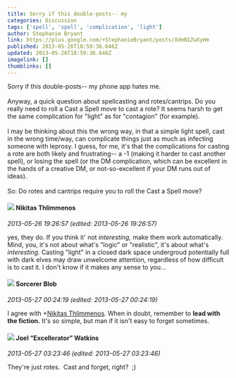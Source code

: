 ```yaml
---
title: Sorry if this double-posts-- my
categories: Discussion
tags: ['spell', 'spell', 'complication', 'light']
author: Stephanie Bryant
link: https://plus.google.com/+StephanieBryant/posts/XdmN1ZwXyHm
published: 2013-05-26T18:59:36.646Z
updated: 2013-05-26T18:59:36.646Z
imagelink: []
thumblinks: []
---
```


Sorry if this double-posts-- my phone app hates me.<br /><br />Anyway, a quick question about spellcasting and rotes/cantrips. Do you really need to roll a Cast a Spell move to cast a rote? It seems harsh to get the same complication for &quot;light&quot; as for &quot;contagion&quot; (for example). <br /><br />I may be thinking about this the wrong way, in that a simple light spell, cast in the wrong time/way, can complicate things just as much as infecting someone with leprosy. I guess, for me, it&#39;s that the complications for casting a rote are both likely and frustrating-- a -1 (making it harder to cast another spell), or losing the spell (or the DM complication, which can be excellent in the hands of a creative DM, or not-so-excellent if your DM runs out of ideas).<br /><br />So: Do rotes and cantrips require you to roll the Cast a Spell move?
<div id='comment z12yidvjsm34zl4pr04cfbuppybjuleyseg'>
  <h4><img src='{{site.baseurl}}//images/avatars/103447617849846007337_photo.jpg'> Nikitas Thlimmenos</h4>
      <p><cite>2013-05-26 19:26:57 (edited: 2013-05-26 19:26:57)</cite></p>
        <p>yes, they do. If you think it&#39; not <i>interesting,</i> make them work automatically. Mind, you, it&#39;s not about what&#39;s &quot;logic&quot; or &quot;realistic&quot;, it&#39;s about what&#39;s <i>interesting.</i> Casting &quot;light&quot; in a closed dark space undergroud potentially full with dark elves may draw unwelcome attention, regardless of how difficult is to cast it. I don&#39;t know if it makes any sense to you...</p>
</div>
        

<div id='comment z12yidvjsm34zl4pr04cfbuppybjuleyseg'>
  <h4><img src='{{site.baseurl}}//images/avatars/115203550155137988258_photo.jpg'> Sorcerer Blob</h4>
      <p><cite>2013-05-27 00:24:19 (edited: 2013-05-27 00:24:19)</cite></p>
        <p>I agree with <span class="proflinkWrapper"><span class="proflinkPrefix">+</span><a class="proflink" href="https://plus.google.com/103447617849846007337" oid="103447617849846007337">Nikitas Thlimmenos</a></span>. When in doubt, remember to <b>lead with the fiction.</b> It&#39;s so simple, but man if it isn&#39;t easy to forget sometimes.</p>
</div>
        

<div id='comment z12yidvjsm34zl4pr04cfbuppybjuleyseg'>
  <h4><img src='{{site.baseurl}}//images/avatars/107429473095472584968_photo.jpg'> Joel “Excellerator” Watkins</h4>
      <p><cite>2013-05-27 03:23:46 (edited: 2013-05-27 03:23:46)</cite></p>
        <p>They&#39;re just rotes.  Cast and forget, right?  ;)</p>
</div>
        